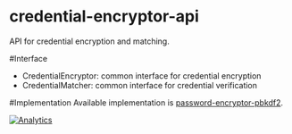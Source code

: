 credential-encryptor-api
========================

API for credential encryption and matching.

#Interface
 - CredentialEncryptor: common interface for credential encryption
 - CredentialMatcher: common interface for credential verification

#Implementation
Available implementation is [password-encryptor-pbkdf2][1].

[![Analytics](https://ga-beacon.appspot.com/UA-15041869-4/everit-org/credential-encryptor-api)](https://github.com/igrigorik/ga-beacon)

[1]: https://github.com/everit-org/password-encryptor-pbkdf2
